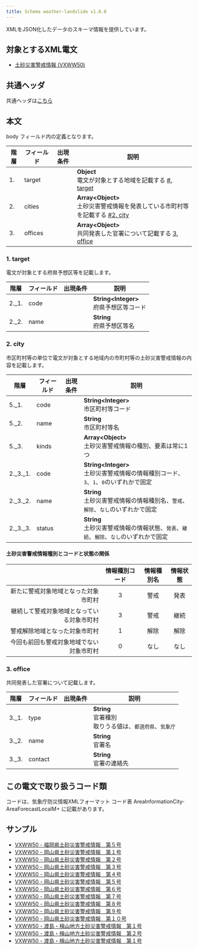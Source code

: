 ```yaml
---
title: Schema weather-landslide v1.0.0
---
```


XMLをJSON化したデータのスキーマ情報を提供しています。

## 対象とするXML電文

* [土砂災害警戒情報 (VXWW50)](/docs/telegrams/we02710.md)

## 共通ヘッダ

共通ヘッダは[こちら](/docs/reference/conversion/json/index.md#schema-head)

## 本文

body フィールド内の定義となります。

| 階層 | フィールド   | 出現条件 | 説明                                                                   | 
|----|---------|------|----------------------------------------------------------------------| 
| 1. | target  |      | **Object**<br/> 電文が対象とする地域を記載する [#. target](#1-target)               |
| 2. | cities  |      | **Array<Object\>**<br/> 土砂災害警戒情報を発表している市町村等を記載する [#2. city](#2-city) |
| 3. | offices |      | **Array<Object\>**<br/> 共同発表した官署について記載する [3. office](#3-office)      |

### 1. target

電文が対象とする府県予想区等を記載します。

| 階層    | フィールド | 出現条件 | 説明                                  |
|-------|-------|------|-------------------------------------|
| 2._1. | code  |      | **String<Integer\>**<br/> 府県予想区等コード |
| 2._2. | name  |      | **String**<br/> 府県予想区等名             |

### 2. city

市区町村等の単位で電文が対象とする地域内の市町村等の土砂災害警戒情報の内容を記載します。

| 階層       | フィールド  | 出現条件 | 説明                                                             |
|----------|--------|------|----------------------------------------------------------------|
| 5._1.    | code   |      | **String<Integer\>**<br/> 市区町村等コード                             |
| 5._2.    | name   |      | **String**<br/> 市区町村等名                                         |
| 5._3.    | kinds  |      | **Array<Object\>**<br/>土砂災害警戒情報の種別、要素は常に1つ                     |
| 2._3._1. | code   |      | **String<Integer\>**<br/> 土砂災害警戒情報の情報種別コード、`3`、`1`、`0`のいずれかで固定 |
| 2._3._2. | name   |      | **String**<br/> 土砂災害警戒情報の情報種別名、`警戒`、`解除`、`なし`のいずれかで固定          |
| 2._3._3. | status |      | **String**<br/> 土砂災害警戒情報の情報状態、`発表`、`継続`、`解除`、`なし`のいずれかで固定      |


#### 土砂災害警戒情報種別とコードと状態の関係

|                       | 情報種別コード | 情報種別名 | 情報状態 |
|----------------------:|:-------:|:-----:|:----:|
|    新たに警戒対象地域となった対象市町村 |    3    |  警戒   |  発表  |
| 継続して警戒対象地域となっている対象市町村 |    3    |  警戒   |  継続  |
|       警戒解除地域となった対象市町村 |    1    |  解除   |  解除  | 
|  今回も前回も警戒対象地域でない対象市町村 |    0    |  なし   |  なし  |

### 3. office

共同発表した官署について記載します。

| 階層    | フィールド   | 出現条件 | 説明                                            |
|-------|---------|------|-----------------------------------------------|
| 3._1. | type    |      | **String**<br/> 官署種別<br/> 取りうる値は、`都道府県`、`気象庁` |
| 3._2. | name    |      | **String**<br/> 官署名                           |
| 3._3. | contact |      | **String**<br/> 官署の連絡先                        |

## この電文で取り扱うコード類

コードは、気象庁防災情報XMLフォーマット コード表 AreaInformationCity-AreaForecastLocalM+ に記載があります。

## サンプル

* [VXWW50 - 福岡県土砂災害警戒情報　第５号](https://sample.dmdata.jp/conversion/json/schema/weather-landslide/vxww50_jpfk_20130831110517.json)
* [VXWW50 - 岡山県土砂災害警戒情報　第１号](https://sample.dmdata.jp/conversion/json/schema/weather-landslide/vxww50_jphc_20130902153710.json)
* [VXWW50 - 岡山県土砂災害警戒情報　第２号](https://sample.dmdata.jp/conversion/json/schema/weather-landslide/vxww50_jphc_20130902175034.json)
* [VXWW50 - 岡山県土砂災害警戒情報　第３号](https://sample.dmdata.jp/conversion/json/schema/weather-landslide/vxww50_jphc_20130904081232.json)
* [VXWW50 - 岡山県土砂災害警戒情報　第４号](https://sample.dmdata.jp/conversion/json/schema/weather-landslide/vxww50_jphc_20130904092212.json)
* [VXWW50 - 岡山県土砂災害警戒情報　第５号](https://sample.dmdata.jp/conversion/json/schema/weather-landslide/vxww50_jphc_20130904094920.json)
* [VXWW50 - 岡山県土砂災害警戒情報　第６号](https://sample.dmdata.jp/conversion/json/schema/weather-landslide/vxww50_jphc_20130904110108.json)
* [VXWW50 - 岡山県土砂災害警戒情報　第７号](https://sample.dmdata.jp/conversion/json/schema/weather-landslide/vxww50_jphc_20130904132017.json)
* [VXWW50 - 岡山県土砂災害警戒情報　第８号](https://sample.dmdata.jp/conversion/json/schema/weather-landslide/vxww50_jphc_20130904143821.json)
* [VXWW50 - 岡山県土砂災害警戒情報　第９号](https://sample.dmdata.jp/conversion/json/schema/weather-landslide/vxww50_jphc_20130904155917.json)
* [VXWW50 - 岡山県土砂災害警戒情報　第１０号](https://sample.dmdata.jp/conversion/json/schema/weather-landslide/vxww50_jphc_20130904162241.json)
* [VXWW50 - 渡島・檜山地方土砂災害警戒情報　第１号](https://sample.dmdata.jp/conversion/json/schema/weather-landslide/vxww50_jpsf_20130823151514.json)
* [VXWW50 - 渡島・檜山地方土砂災害警戒情報　第２号](https://sample.dmdata.jp/conversion/json/schema/weather-landslide/vxww50_jpsf_20130823173823.json)
* [VXWW50 - 渡島・檜山地方土砂災害警戒情報　第１号](https://sample.dmdata.jp/conversion/json/schema/weather-landslide/vxww50_jpsf_20130823221552.json)
